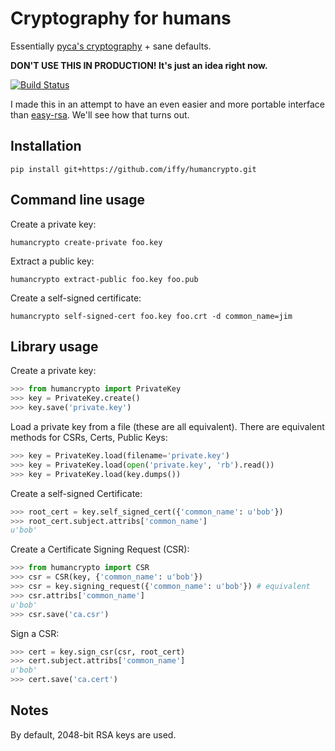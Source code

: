 # Cryptography for humans

Essentially [pyca's cryptography](https://pypi.python.org/pypi/cryptography) + sane defaults.

**DON'T USE THIS IN PRODUCTION!  It's just an idea right now.**

[![Build Status](https://travis-ci.org/iffy/humancrypto.svg?branch=master)](https://travis-ci.org/iffy/humancrypto)

I made this in an attempt to have an even easier and more portable interface than [easy-rsa](https://github.com/OpenVPN/easy-rsa). We'll see how that turns out.


## Installation

    pip install git+https://github.com/iffy/humancrypto.git


## Command line usage

Create a private key:

    humancrypto create-private foo.key

Extract a public key:

    humancrypto extract-public foo.key foo.pub

Create a self-signed certificate:

    humancrypto self-signed-cert foo.key foo.crt -d common_name=jim


## Library usage

Create a private key:

```python
>>> from humancrypto import PrivateKey
>>> key = PrivateKey.create()
>>> key.save('private.key')
```

Load a private key from a file (these are all equivalent).  There are equivalent methods for CSRs, Certs, Public Keys:

```python
>>> key = PrivateKey.load(filename='private.key')
>>> key = PrivateKey.load(open('private.key', 'rb').read())
>>> key = PrivateKey.load(key.dumps())
```

Create a self-signed Certificate:

```python
>>> root_cert = key.self_signed_cert({'common_name': u'bob'})
>>> root_cert.subject.attribs['common_name']
u'bob'
```

Create a Certificate Signing Request (CSR):

```python
>>> from humancrypto import CSR
>>> csr = CSR(key, {'common_name': u'bob'})
>>> csr = key.signing_request({'common_name': u'bob'}) # equivalent
>>> csr.attribs['common_name']
u'bob'
>>> csr.save('ca.csr')
```

Sign a CSR:

```python
>>> cert = key.sign_csr(csr, root_cert)
>>> cert.subject.attribs['common_name']
u'bob'
>>> cert.save('ca.cert')
```

<!--
XXX Verify that a certificate was signed by a private key:

```python
>>> key.verify(cert)
```

-->

<!--
XXX Verify a certificate with a CA certificate:

```python
>>> ca_cert.did_sign(presented_cert)
True
>>> presented_cert.attribs['common_name']
'foo'
```
-->


## Notes

By default, 2048-bit RSA keys are used.
